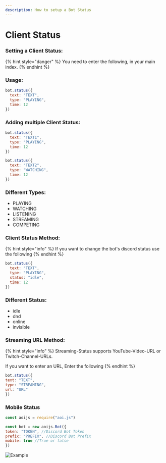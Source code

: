 ```yaml
---
description: How to setup a Bot Status
---
```


# Client Status

### Setting a Client Status:

{% hint style="danger" %}
You need to enter the following, in your main index.
{% endhint %}

### Usage:

```javascript
bot.status({
  text: "TEXT",
  type: "PLAYING",
  time: 12
})
```

### Adding multiple Client Status:

```javascript
bot.status({
  text: "TEXT1",
  type: "PLAYING",
  time: 12
})

bot.status({
  text: "TEXT2",
  type: "WATCHING",
  time: 12
})
```

### Different Types:

* PLAYING
* WATCHING
* LISTENING
* STREAMING
* COMPETING

### Client Status Method:

{% hint style="info" %}
If you want to change the bot's discord status use the following
{% endhint %}

```javascript
bot.status({
  text: "TEXT",
  type: "PLAYING",
  status: "idle",
  time: 12
})
```

### Different Status:

* idle
* dnd
* online
* invisible

### Streaming URL Method:

{% hint style="info" %}
Streaming-Status supports YouTube-Video-URL or Twitch-Channel-URLs.

If you want to enter an URL, Enter the following
{% endhint %}

```javascript
bot.status({
text: "TEXT", 
type: "STREAMING", 
url: "URL"
})
```

### Mobile Status

```javascript
const aoijs = require("aoi.js")

const bot = new aoijs.Bot({
token: "TOKEN", //Discord Bot Token
prefix: "PREFIX", //Discord Bot Prefix
mobile: true //True or false
})
```

![Example](<../../../.gitbook/assets/image (62).png>)
